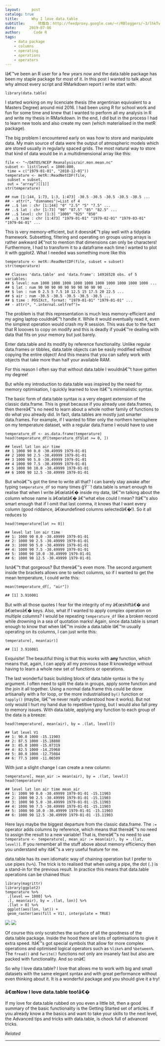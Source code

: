 ```yaml
---
layout:     post
catalog: true
title:      Why I love data.table
subtitle:      转载自：http://feedproxy.google.com/~r/RBloggers/~3/lhkTv29R2C8/
date:      2019-07-06
author:      Code R
tags:
    - data package
    - columns
    - operating
    - operations
    - operators
---
```






Iâ€™ve been an R user for a few years now and the data.table package has been my staple package for most of it. In this post I wanted to talk about why almost every script and RMarkdown report I write start with:

```
library(data.table)
```

I started working on my licenciate thesis (the argentinian equivalent to a Masters Degree) around mid 2016. I had been using R for school work and fun for some time and knew that I wanted to perform all my analysis in R and write my thesis in RMarkdown. In the end, I did but in the process I had to learn new tools and also create my own (which materialised in the metR package).

The big problem I encountered early on was how to store and manipulate data. My main source of data were the output of atmospheric models which are stored usually in regularly spaced grids. The most natural way to store that kind of data would be in a multidimensional array like this:

```
file <- "~/DATOS/NCEP Reanalysis/air.mon.mean.nc"
subset <- list(level = 1000:800, 
 time = c("1979-01-01", "2018-12-01"))
temperature <- metR::ReadNetCDF(file, 
 subset = subset,
 out = "array")[[1]]
str(temperature)
```

```
## num [1:144, 1:73, 1:3, 1:473] -30.5 -30.5 -30.5 -30.5 -30.5 ...
## - attr(*, "dimnames")=List of 4
## ..$ lon : chr [1:144] "0" "2.5" "5" "7.5" ...
## ..$ lat : chr [1:73] "90" "87.5" "85" "82.5" ...
## ..$ level: chr [1:3] "1000" "925" "850"
## ..$ time : chr [1:473] "1979-01-01" "1979-02-01" "1979-03-01" "1979-04-01" ...
```

This is very memory-efficient, but it doesnâ€™t play well with a tidydata framework. Subsetting, filtering and operating on groups using arrays is rather awkward â€“not to mention that dimensions can only be characters! Furthermore, I had to transform it to a dataframe each time I wanted to plot it with ggplot2. What I needed was something more like this

```
temperature <- metR::ReadNetCDF(file, subset = subset)
str(temperature)
```

```
## Classes 'data.table' and 'data.frame': 14916528 obs. of 5 variables:
## $ level: num 1000 1000 1000 1000 1000 1000 1000 1000 1000 1000 ...
## $ lat : num 90 90 90 90 90 90 90 90 90 90 ...
## $ lon : num 0 2.5 5 7.5 10 12.5 15 17.5 20 22.5 ...
## $ air : num -30.5 -30.5 -30.5 -30.5 -30.5 ...
## $ time : POSIXct, format: "1979-01-01" "1979-01-01" ...
## - attr(*, ".internal.selfref")=
```

The problem is that this representation is much less memory-efficient and my aging laptop couldnâ€™t handle it. While it would eventually read it, even the simplest operation would crash my R session. This was due to the fact that R loooves to copy on modify and this is deadly if youâ€™re dealing with data that fits on your memory but just barely.

Enter data.table and its modify by reference functionality. Unlike regular data.frames or tibbles, data.table objects can be easily modified without copying the entire object! And this means that you can safely work with objects that take more than half your available RAM.

For this reason I often say that without data.table I wouldnâ€™t have gotten my degree!

But while my introduction to data.table was inspired by the need for memory optimisation, I quickly learned to love itâ€™s minimalistic syntax.

The basic form of data.table syntax is a very elegant extension of the classic data.frame. This is great because if you already use data.frames, then thereâ€™s no need to learn about a whole nother family of functions to do what you already did. In fact, data.tables are mostly just smarter data.frames. For example, if I wanted to filter only the northern hemisphere on my temperature dataset, with a regular data.frame I would have to use

```
temperature_df <- as.data.frame(temperature)
head(temperature_df[temperature_df$lat >= 0, ])
```

```
## level lat lon air time
## 1 1000 90 0.0 -30.49999 1979-01-01
## 2 1000 90 2.5 -30.49999 1979-01-01
## 3 1000 90 5.0 -30.49999 1979-01-01
## 4 1000 90 7.5 -30.49999 1979-01-01
## 5 1000 90 10.0 -30.49999 1979-01-01
## 6 1000 90 12.5 -30.49999 1979-01-01
```

But whoâ€™s got the time to write all that? I can barely stay awake after typing `temperature_df` so many times ğŸ˜´! data.table is smart enough to realise that when I write â€œlatâ€� inside my data, Iâ€™m talking about the column whose name is â€œlatâ€� â€“what else could I mean? Itâ€™s also smart enough that if I omit that last comma, it knows that I want every column (good riddance, â€œundefined columns selectedâ€�!). So it all reduces to

```
head(temperature[lat >= 0])
```

```
## level lat lon air time
## 1: 1000 90 0.0 -30.49999 1979-01-01
## 2: 1000 90 2.5 -30.49999 1979-01-01
## 3: 1000 90 5.0 -30.49999 1979-01-01
## 4: 1000 90 7.5 -30.49999 1979-01-01
## 5: 1000 90 10.0 -30.49999 1979-01-01
## 6: 1000 90 12.5 -30.49999 1979-01-01
```

Isnâ€™t that gorgeous? But thereâ€™s even more. The second argument inside the brackets allows one to select columns, so if I wanted to get the mean temperature, I could write this:

```
mean(temperature_df[, "air"])
```

```
## [1] 3.916081
```

But with all those quotes I fear for the integrity of my â€œshiftâ€� and â€œtwoâ€� keys. Also, what if I wanted to apply complex operation on multiple columns? I would be repeating `temperature_df` like a broken record while drowning in a sea of quotation marks! Again, since data.table is smart enough to know that when Iâ€™m inside a data.table Iâ€™m usually operating on its columns, I can just write this:

```
temperature[, mean(air)]
```

```
## [1] 3.916081
```

Exquisite! The beautiful thing is that this works with **any** function, which means that, again, I can apply all my previous base R knowledge without having to learn a whole new set of functions or operations.

The last wonderful basic building block of data.table syntax is the `by` argument. I often need to split the data in groups, apply some function and the join it all together. Using a normal data.frame this could be done artisanally with a for loop, or the more industrialised `by()` function or `tapply()` (maybe, Iâ€™ve never really understood how it works). But not only would I hurt my hand due to repetitive typing, but I would also fall prey to memory issues. With data.table, applying any function to each group of the data is a breeze:

```
head(temperature[, mean(air), by = .(lat, level)])
```

```
## lat level V1
## 1: 90.0 1000 -15.11903
## 2: 87.5 1000 -15.18808
## 3: 85.0 1000 -15.07319
## 4: 82.5 1000 -14.25968
## 5: 80.0 1000 -12.75084
## 6: 77.5 1000 -11.06509
```

With just a slight change I can create a new column:

```
temperature[, mean_air := mean(air), by = .(lat, level)]
head(temperature)
```

```
## level lat lon air time mean_air
## 1: 1000 90 0.0 -30.49999 1979-01-01 -15.11903
## 2: 1000 90 2.5 -30.49999 1979-01-01 -15.11903
## 3: 1000 90 5.0 -30.49999 1979-01-01 -15.11903
## 4: 1000 90 7.5 -30.49999 1979-01-01 -15.11903
## 5: 1000 90 10.0 -30.49999 1979-01-01 -15.11903
## 6: 1000 90 12.5 -30.49999 1979-01-01 -15.11903
```

Here lays maybe the biggest departure from the classic data.frame. The `:=` operator adds columns by reference, which means that thereâ€™s no need to assign the result to a new variable! That is, thereâ€™s no need to use `temperature <- temperature[, mean_air := mean(air), by = .(lat, level)]`. If you remember all the stuff above about memory efficiency then you understand why itâ€™s a very useful feature for me.

data.table has its own idiomatic way of chaining operation but I prefer to use pipes (`%>%`). The trick is to realised that when using a pipe, the dot (`.`) is a stand-in for the previous result. In practice this means that data.table operations can be chained thus:

```
library(magrittr)
library(ggplot2)
temperature %>% 
 .[level == 1000] %>% 
 .[, mean(air), by = .(lat, lon)] %>% 
 .[lat > 0] %>% 
 ggplot(aes(lon, lat)) +
 geom_raster(aes(fill = V1), interpolate = TRUE)
```

![](https://i1.wp.com/eliocamp.github.io/codigo-r/en/2019/07/post/2019-07-06-why-i-love-data-table.en_files/figure-html/unnamed-chunk-11-1.png?w=450&is-pending-load=1#038;ssl=1)
![](https://i1.wp.com/eliocamp.github.io/codigo-r/en/2019/07/post/2019-07-06-why-i-love-data-table.en_files/figure-html/unnamed-chunk-11-1.png?w=450&ssl=1)


Of course this only scratches the surface of all the goodness of the data.table package. Inside the hood there are lots of optimisations to give it extra speed. Itâ€™s got special symbols that allow for more complex operations and optimised logical operators such as `%like%` and `%between%`. The `fread()` and `fwrite()` functions not only are insanely fast but also are packed with functionality. And so onâ€¦

So why I love data.table? I love that allows me to work with big and small datasets with the same elegant syntax and with great performance without even thinking about it. It is a wonderful package and you should give it a try!

### â€œNow I love data.table too!â€�

If my love for data.table rubbed on you even a little bit, then a good summary of the basic functionality is the Getting Started set of articles. If you already know a the basics and want to take your skills to the next level, the Advanced tips and tricks with data.table, is chock full of advanced tricks.


*Related*







---
